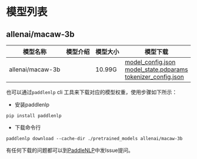 #  模型列表

## allenai/macaw-3b

| 模型名称 | 模型介绍 | 模型大小  | 模型下载 |
| --- | --- | --- | --- |
|allenai/macaw-3b|  | 10.99G | [model_config.json](https://bj.bcebos.com/paddlenlp/models/community/allenai/macaw-3b/model_config.json)<br>[model_state.pdparams](https://bj.bcebos.com/paddlenlp/models/community/allenai/macaw-3b/model_state.pdparams)<br>[tokenizer_config.json](https://bj.bcebos.com/paddlenlp/models/community/allenai/macaw-3b/tokenizer_config.json) |

也可以通过`paddlenlp` cli 工具来下载对应的模型权重，使用步骤如下所示：

* 安装paddlenlp

```shell
pip install paddlenlp
```

* 下载命令行

```shell
paddlenlp download --cache-dir ./pretrained_models allenai/macaw-3b
```

有任何下载的问题都可以到[PaddleNLP](https://github.com/PaddlePaddle/PaddleNLP)中发Issue提问。